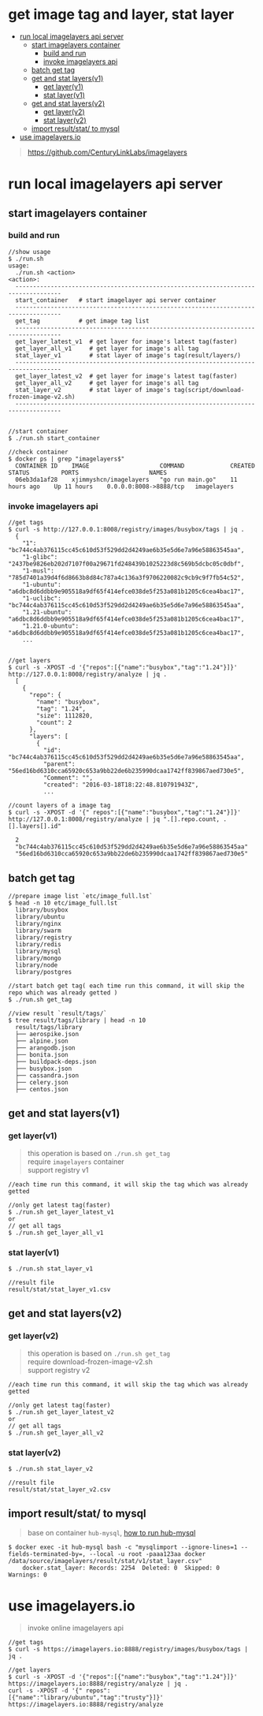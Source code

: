get image tag and layer, stat layer
===========================

<!-- TOC depthFrom:1 depthTo:6 withLinks:1 updateOnSave:1 orderedList:0 -->

- [run local imagelayers api server](#run-local-imagelayers-api-server)
	- [start imagelayers container](#start-imagelayers-container)
		- [build and run](#build-and-run)
		- [invoke imagelayers api](#invoke-imagelayers-api)
	- [batch get tag](#batch-get-tag)
	- [get and stat layers(v1)](#get-and-stat-layersv1)
		- [get layer(v1)](#get-layerv1)
		- [stat layer(v1)](#stat-layerv1)
	- [get and stat layers(v2)](#get-and-stat-layersv2)
		- [get layer(v2)](#get-layerv2)
		- [stat layer(v2)](#stat-layerv2)
	- [import result/stat/ to mysql](#import-resultstat-to-mysql)
- [use imagelayers.io](#use-imagelayersio)

<!-- /TOC -->

> https://github.com/CenturyLinkLabs/imagelayers


# run local imagelayers api server

## start imagelayers container

### build and run
```
//show usage
$ ./run.sh
usage:
  ./run.sh <action>
<action>:
  -----------------------------------------------------------------------------------
  start_container   # start imagelayer api server container
  -----------------------------------------------------------------------------------
  get_tag           # get image tag list
  -----------------------------------------------------------------------------------
  get_layer_latest_v1  # get layer for image's latest tag(faster)
  get_layer_all_v1     # get layer for image's all tag
  stat_layer_v1        # stat layer of image's tag(result/layers/)
  -----------------------------------------------------------------------------------
  get_layer_latest_v2  # get layer for image's latest tag(faster)
  get_layer_all_v2     # get layer for image's all tag
  stat_layer_v2        # stat layer of image's tag(script/download-frozen-image-v2.sh)
  -----------------------------------------------------------------------------------


//start container
$ ./run.sh start_container

//check container
$ docker ps | grep "imagelayers$"
  CONTAINER ID    IMAGE                    COMMAND             CREATED         STATUS         PORTS                    NAMES
  06eb3da1af28    xjimmyshcn/imagelayers   "go run main.go"    11 hours ago    Up 11 hours    0.0.0.0:8008->8888/tcp   imagelayers
```

### invoke imagelayers api
```
//get tags
$ curl -s http://127.0.0.1:8008/registry/images/busybox/tags | jq .
  {
    "1": "bc744c4ab376115cc45c610d53f529dd2d4249ae6b35e5d6e7a96e58863545aa",
    "1-glibc": "2437be9826eb202d7107f00a29671fd248439b1025223d8c569b5dcbc05c0dbf",
    "1-musl": "785d7401a39d4f6d8663b8d84c787a4c136a3f9706220082c9cb9c9f7fb54c52",
    "1-ubuntu": "a6dbc8d6ddbb9e905518a9df65f414efce038de5f253a081b1205c6cea4bac17",
    "1-uclibc": "bc744c4ab376115cc45c610d53f529dd2d4249ae6b35e5d6e7a96e58863545aa",
    "1.21-ubuntu": "a6dbc8d6ddbb9e905518a9df65f414efce038de5f253a081b1205c6cea4bac17",
    "1.21.0-ubuntu": "a6dbc8d6ddbb9e905518a9df65f414efce038de5f253a081b1205c6cea4bac17",
    ...


//get layers
$ curl -s -XPOST -d '{"repos":[{"name":"busybox","tag":"1.24"}]}' http://127.0.0.1:8008/registry/analyze | jq .
  [
    {
      "repo": {
        "name": "busybox",
        "tag": "1.24",
        "size": 1112820,
        "count": 2
      },
      "layers": [
        {
          "id": "bc744c4ab376115cc45c610d53f529dd2d4249ae6b35e5d6e7a96e58863545aa",
          "parent": "56ed16bd6310cca65920c653a9bb22de6b235990dcaa1742ff839867aed730e5",
          "Comment": "",
          "created": "2016-03-18T18:22:48.810791943Z",
          ...

//count layers of a image tag
$ curl -s -XPOST -d '{" repos":[{"name":"busybox","tag":"1.24"}]}' http://127.0.0.1:8008/registry/analyze | jq ".[].repo.count, .[].layers[].id"

  2
  "bc744c4ab376115cc45c610d53f529dd2d4249ae6b35e5d6e7a96e58863545aa"
  "56ed16bd6310cca65920c653a9bb22de6b235990dcaa1742ff839867aed730e5"
```

## batch get tag
```
//prepare image list `etc/image_full.lst`
$ head -n 10 etc/image_full.lst
  library/busybox
  library/ubuntu
  library/nginx
  library/swarm
  library/registry
  library/redis
  library/mysql
  library/mongo
  library/node
  library/postgres

//start batch get tag( each time run this command, it will skip the repo which was already getted )
$ ./run.sh get_tag

//view result `result/tags/`
$ tree result/tags/library | head -n 10
  result/tags/library
  ├── aerospike.json
  ├── alpine.json
  ├── arangodb.json
  ├── bonita.json
  ├── buildpack-deps.json
  ├── busybox.json
  ├── cassandra.json
  ├── celery.json
  ├── centos.json

```

## get and stat layers(v1)

### get layer(v1)
> this operation is based on `./run.sh get_tag`  
> require `imagelayers` container  
> support registry v1  

```
//each time run this command, it will skip the tag which was already getted

//only get latest tag(faster)
$ ./run.sh get_layer_latest_v1
or
// get all tags
$ ./run.sh get_layer_all_v1
```

### stat layer(v1)
```
$ ./run.sh stat_layer_v1

//result file
result/stat/stat_layer_v1.csv
```

## get and stat layers(v2)

### get layer(v2)
> this operation is based on `./run.sh get_tag`  
> require download-frozen-image-v2.sh  
> support registry v2  

```
//each time run this command, it will skip the tag which was already getted

//only get latest tag(faster)
$ ./run.sh get_layer_latest_v2
or
// get all tags
$ ./run.sh get_layer_all_v2
```

### stat layer(v2)
```
$ ./run.sh stat_layer_v2

//result file
result/stat/stat_layer_v2.csv
```

## import result/stat/ to mysql

> base on container `hub-mysql`, [how to run hub-mysql](doc/process_data.md#start-container-hub-mysql-and-hub-phpmyadmin)

```
$ docker exec -it hub-mysql bash -c "mysqlimport --ignore-lines=1 --fields-terminated-by=, --local -u root -paaa123aa docker /data/source/imagelayers/result/stat/v1/stat_layer.csv"
    docker.stat_layer: Records: 2254  Deleted: 0  Skipped: 0  Warnings: 0
```

# use imagelayers.io

> invoke online imagelayers api

```
//get tags
$ curl -s https://imagelayers.io:8888/registry/images/busybox/tags | jq .

//get layers
$ curl -s -XPOST -d '{"repos":[{"name":"busybox","tag":"1.24"}]}' https://imagelayers.io:8888/registry/analyze | jq .
curl -s -XPOST -d '{" repos":[{"name":"library/ubuntu","tag":"trusty"}]}' https://imagelayers.io:8888/registry/analyze  
```
